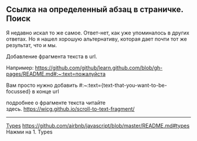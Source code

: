 ## Ссылка на определенный абзац в страничке. Поиск

Я недавно искал то же самое. Ответ-нет, как уже упоминалось в других ответах. Но я нашел хорошую альтернативу, которая дает почти тот же результат, что и мы.

Добавление фрагмента текста в url.

Например: https://github.com/github/learn.github.com/blob/gh-pages/README.md#:~:text=пожалуйста

Вам просто нужно добавить #:~:text={text-that-you-want-to-be-focussed} в конце url

подробнее о фрагменте текста читайте здесь. https://wicg.github.io/scroll-to-text-fragment/






---
[Types](#types)
https://github.com/airbnb/javascript/blob/master/README.md#types
Нажми на 1. Types
